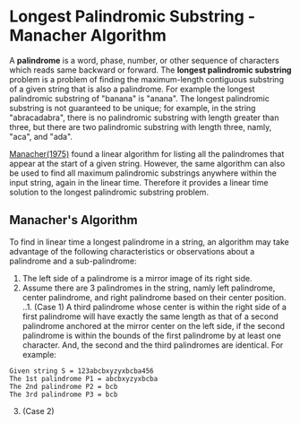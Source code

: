 # Longest Palindromic Substring - Manacher Algorithm

A **palindrome** is a word, phase, number, or other sequence of characters which reads same backward or forward. The **longest palindromic substring** problem is a problem of finding the maximum-length contiguous substring of a given string that is also a palindrome. For example the longest palindromic substring of "banana" is "anana". The longest palindromic substring is not guaranteed to be unique; for example, in the string "abracadabra", there is no palindromic substring with length greater than three, but there are two palindromic substring with length three, namly, "aca", and "ada".

[Manacher(1975)](https://en.wikipedia.org/wiki/Longest_palindromic_substring#CITEREFManacher1975) found a linear algorithm for listing all the palindromes that appear at the start of a given string. However, the same algorithm can also be used to find all maximum palindromic substrings anywhere within the input string, again in the linear time. Therefore it provides a linear time solution to the longest palindromic substring problem.

## Manacher's Algorithm
To find in linear time a longest palindrome in a string, an algorithm may take advantage of the following characteristics or observations about a palindrome and a sub-palindrome:
1. The left side of a palindrome is a mirror image of its right side.
2. Assume there are 3 palindromes in the string, namly left palindrome, center palindrome, and right palindrome based on their center position.
..1. (Case 1) A third palindrome whose center is within the right side of a first palindrome will have exactly the same length as that of a second palindrome anchored at the mirror center on the left side, if the second palindrome is within the bounds of the first palindrome by at least one character. And, the second and the third palindromes are identical. For example:
```
Given string S = 123abcbxyzyxbcba456
The 1st palindrome P1 = abcbxyzyxbcba
The 2nd palindrome P2 = bcb
The 3rd palindrome P3 = bcb
```
3. (Case 2)
